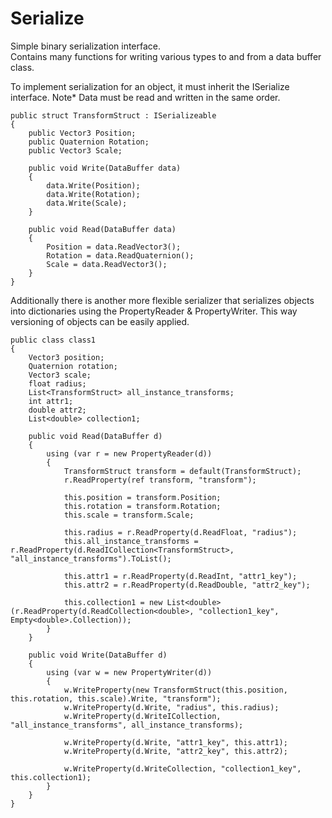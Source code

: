 # Serialize

Simple binary serialization interface.  
Contains many functions for writing various types to and from a data buffer class.  

To implement serialization for an object, it must inherit the ISerialize interface. Note* Data must be read and written in the same order.

```  
public struct TransformStruct : ISerializeable
{
    public Vector3 Position;
    public Quaternion Rotation;
    public Vector3 Scale;
	
    public void Write(DataBuffer data)
    {
        data.Write(Position);
        data.Write(Rotation);
        data.Write(Scale);
    }

    public void Read(DataBuffer data)
    {
        Position = data.ReadVector3();
        Rotation = data.ReadQuaternion();
        Scale = data.ReadVector3();
    }
}  
```  

Additionally there is another more flexible serializer that serializes objects into dictionaries using the PropertyReader & PropertyWriter. This way versioning of objects can be easily applied.  

```
public class class1
{
	Vector3 position;
	Quaternion rotation;
	Vector3 scale;
	float radius;
	List<TransformStruct> all_instance_transforms;
	int attr1;
	double attr2;
	List<double> collection1;
	
	public void Read(DataBuffer d)
	{
		using (var r = new PropertyReader(d))
		{
			TransformStruct transform = default(TransformStruct); 
			r.ReadProperty(ref transform, "transform");
			
			this.position = transform.Position;
			this.rotation = transform.Rotation;
			this.scale = transform.Scale;

			this.radius = r.ReadProperty(d.ReadFloat, "radius");
			this.all_instance_transforms = r.ReadProperty(d.ReadICollection<TransformStruct>, "all_instance_transforms").ToList();

			this.attr1 = r.ReadProperty(d.ReadInt, "attr1_key");
			this.attr2 = r.ReadProperty(d.ReadDouble, "attr2_key");

			this.collection1 = new List<double>(r.ReadProperty(d.ReadCollection<double>, "collection1_key", Empty<double>.Collection));
		}
	}

	public void Write(DataBuffer d)
	{
		using (var w = new PropertyWriter(d))
		{
			w.WriteProperty(new TransformStruct(this.position, this.rotation, this.scale).Write, "transform");
			w.WriteProperty(d.Write, "radius", this.radius);
			w.WriteProperty(d.WriteICollection, "all_instance_transforms", all_instance_transforms);
			
			w.WriteProperty(d.Write, "attr1_key", this.attr1);
			w.WriteProperty(d.Write, "attr2_key", this.attr2);
			
			w.WriteProperty(d.WriteCollection, "collection1_key", this.collection1);
		}
	}
}
```


